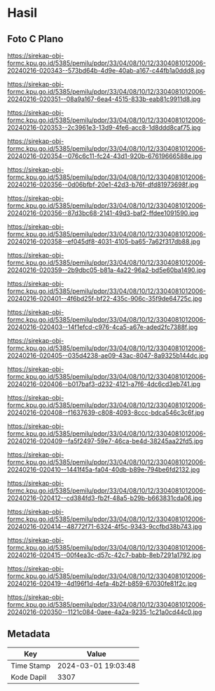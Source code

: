 # Hasil

## Foto C Plano

https://sirekap-obj-formc.kpu.go.id/5385/pemilu/pdpr/33/04/08/10/12/3304081012006-20240216-020343--573bd64b-4d9e-40ab-a167-c44fb1a0ddd8.jpg

https://sirekap-obj-formc.kpu.go.id/5385/pemilu/pdpr/33/04/08/10/12/3304081012006-20240216-020351--08a9a167-6ea4-4515-833b-eab81c9911d8.jpg

https://sirekap-obj-formc.kpu.go.id/5385/pemilu/pdpr/33/04/08/10/12/3304081012006-20240216-020353--2c3961e3-13d9-4fe6-acc8-1d8ddd8caf75.jpg

https://sirekap-obj-formc.kpu.go.id/5385/pemilu/pdpr/33/04/08/10/12/3304081012006-20240216-020354--076c6c11-fc24-43d1-920b-67619666588e.jpg

https://sirekap-obj-formc.kpu.go.id/5385/pemilu/pdpr/33/04/08/10/12/3304081012006-20240216-020356--0d06bfbf-20e1-42d3-b76f-dfd81973698f.jpg

https://sirekap-obj-formc.kpu.go.id/5385/pemilu/pdpr/33/04/08/10/12/3304081012006-20240216-020356--87d3bc68-2141-49d3-baf2-ffdee1091590.jpg

https://sirekap-obj-formc.kpu.go.id/5385/pemilu/pdpr/33/04/08/10/12/3304081012006-20240216-020358--ef045df8-4031-4105-ba65-7a62f317db88.jpg

https://sirekap-obj-formc.kpu.go.id/5385/pemilu/pdpr/33/04/08/10/12/3304081012006-20240216-020359--2b9dbc05-b81a-4a22-96a2-bd5e60ba1490.jpg

https://sirekap-obj-formc.kpu.go.id/5385/pemilu/pdpr/33/04/08/10/12/3304081012006-20240216-020401--4f6bd25f-bf22-435c-906c-35f9de64725c.jpg

https://sirekap-obj-formc.kpu.go.id/5385/pemilu/pdpr/33/04/08/10/12/3304081012006-20240216-020403--14f1efcd-c976-4ca5-a67e-aded2fc7388f.jpg

https://sirekap-obj-formc.kpu.go.id/5385/pemilu/pdpr/33/04/08/10/12/3304081012006-20240216-020405--035d4238-ae09-43ac-8047-8a9325b144dc.jpg

https://sirekap-obj-formc.kpu.go.id/5385/pemilu/pdpr/33/04/08/10/12/3304081012006-20240216-020406--b017baf3-d232-4121-a7f6-4dc6cd3eb741.jpg

https://sirekap-obj-formc.kpu.go.id/5385/pemilu/pdpr/33/04/08/10/12/3304081012006-20240216-020408--f1637639-c808-4093-8ccc-bdca546c3c6f.jpg

https://sirekap-obj-formc.kpu.go.id/5385/pemilu/pdpr/33/04/08/10/12/3304081012006-20240216-020409--fa5f2497-59e7-46ca-be4d-38245aa22fd5.jpg

https://sirekap-obj-formc.kpu.go.id/5385/pemilu/pdpr/33/04/08/10/12/3304081012006-20240216-020410--1441f45a-fa04-40db-b89e-794be6fd2132.jpg

https://sirekap-obj-formc.kpu.go.id/5385/pemilu/pdpr/33/04/08/10/12/3304081012006-20240216-020412--cd384fd3-fb2f-48a5-b29b-b663831cda06.jpg

https://sirekap-obj-formc.kpu.go.id/5385/pemilu/pdpr/33/04/08/10/12/3304081012006-20240216-020414--48772f71-6324-4f5c-9343-9ccfbd38b743.jpg

https://sirekap-obj-formc.kpu.go.id/5385/pemilu/pdpr/33/04/08/10/12/3304081012006-20240216-020415--00f4ea3c-d57c-42c7-babb-8eb7291a1792.jpg

https://sirekap-obj-formc.kpu.go.id/5385/pemilu/pdpr/33/04/08/10/12/3304081012006-20240216-020419--4d196f1d-4efa-4b2f-b859-67030fe81f2c.jpg

https://sirekap-obj-formc.kpu.go.id/5385/pemilu/pdpr/33/04/08/10/12/3304081012006-20240216-020350--1121c084-0aee-4a2a-9235-1c21a0cd44c0.jpg


## Metadata

| Key        | Value               |
| ---------- | ------------------- |
| Time Stamp | 2024-03-01 19:03:48 |
| Kode Dapil | 3307                |



